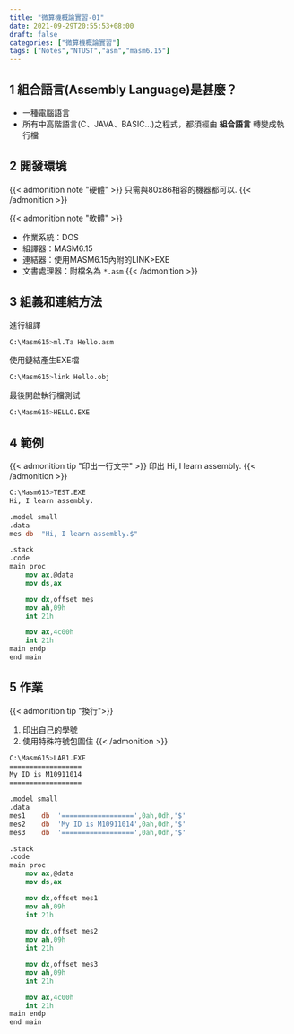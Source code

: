 ```yaml
---
title: "微算機概論實習-01"
date: 2021-09-29T20:55:53+08:00
draft: false
categories: ["微算機概論實習"]
tags: ["Notes","NTUST","asm","masm6.15"]
---
```


## 1 組合語言(Assembly Language)是甚麼？

* 一種電腦語言
* 所有中高階語言(C、JAVA、BASIC...)之程式，都須經由 **組合語言** 轉變成執行檔

## 2 開發環境

{{< admonition note "硬體" >}}
只需與80x86相容的機器都可以.
{{< /admonition >}}

{{< admonition note "軟體" >}}
* 作業系統：DOS
* 組譯器：MASM6.15
* 連結器：使用MASM6.15內附的LINK>EXE
* 文書處理器：附檔名為 `*.asm`
{{< /admonition >}}

## 3 組義和連結方法

進行組譯
```bash
C:\Masm615>ml.Ta Hello.asm
```

使用鏈結產生EXE檔
```bash
C:\Masm615>link Hello.obj
```

最後開啟執行檔測試
```bash
C:\Masm615>HELLO.EXE
```

## 4 範例

{{< admonition tip "印出一行文字" >}}
印出 Hi, I learn assembly.
{{< /admonition >}}

```bash
C:\Masm615>TEST.EXE
Hi, I learn assembly.
```
```nasm
.model small
.data
mes	db	"Hi, I learn assembly.$"

.stack
.code
main proc
	mov ax,@data
	mov ds,ax

	mov dx,offset mes
	mov ah,09h
	int 21h		

	mov ax,4c00h
	int 21h
main endp
end main
```

## 5 作業

{{< admonition tip "換行">}}
1. 印出自己的學號
2. 使用特殊符號包圍住
{{< /admonition >}}

```bash
C:\Masm615>LAB1.EXE
==================
My ID is M10911014
==================
```

```nasm
.model small
.data
mes1	db	'==================',0ah,0dh,'$'
mes2	db	'My ID is M10911014',0ah,0dh,'$'
mes3	db	'==================',0ah,0dh,'$'

.stack
.code
main proc
	mov ax,@data
	mov ds,ax

	mov dx,offset mes1
	mov ah,09h
	int 21h	
	
	mov dx,offset mes2
	mov ah,09h
	int 21h	

	mov dx,offset mes3
	mov ah,09h
	int 21h	

	mov ax,4c00h
	int 21h
main endp
end main
```